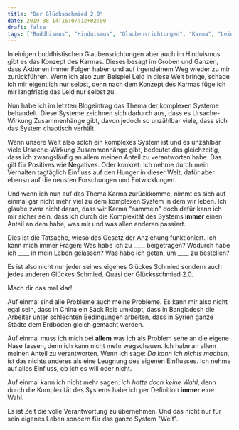 ```yaml
---
title: "Der Glücksschmied 2.0"
date: 2019-08-14T15:07:12+02:00
draft: false
tags: ["Buddhismus", "Hinduismus", "Glaubensrichtungen", "Karma", "Leid", "Komplexität", "Verantwortung", "Hunger", "Forschung", "Definition", "Gesetz der Anziehung", "Glücksschmied", "China", "Reissack", "Probleme", "Einfluss", "Wahl", "System"]
---
```


In einigen buddhistischen Glaubensrichtungen aber auch im Hinduismus gibt es das Konzept des Karmas. Dieses besagt im Groben und Ganzen, dass Aktionen immer Folgen haben und auf irgendeinem Weg wieder zu mir zurückführen. Wenn ich also zum Beispiel Leid in diese Welt bringe, schade ich mir eigentlich nur selbst, denn nach dem Konzept des Karmas füge ich mir langfristig das Leid nur selbst zu.

Nun habe ich im letzten Blogeintrag das Thema der komplexen Systeme behandelt. Diese Systeme zeichnen sich dadurch aus, dass es Ursache-Wirkung Zusammenhänge gibt, davon jedoch so unzählbar viele, dass sich das System chaotisch verhält.

Wenn unsere Welt also solch ein komplexes System ist und es unzählbar viele Ursache-Wirkung Zusammenhänge gibt, bedeutet das gleichzeitig, dass ich zwangsläufig an allem meinen Anteil zu verantworten habe. Das gilt für Positives wie Negatives. Oder konkret: Ich nehme durch mein Verhalten tagtäglich Einfluss auf den Hunger in dieser Welt, dafür aber ebenso auf die neusten Forschungen und Entwicklungen.

Und wenn ich nun auf das Thema Karma zurückkomme, nimmt es sich auf einmal gar nicht mehr viel zu dem komplexen System in dem wir leben. Ich glaube zwar nicht daran, dass wir Karma "sammeln" doch dafür kann ich mir sicher sein, dass ich durch die Komplexität des Systems **immer** einen Anteil an dem habe, was mir und was allen anderen passiert.

Dies ist die Tatsache, wieso das Gesetz der Anziehung funktioniert. Ich kann mich immer Fragen: Was habe ich zu ____ beigetragen? Wodurch habe ich ____ in mein Leben gelassen? Was habe ich getan, um ____ zu bestellen?

Es ist also nicht nur jeder seines eigenes Glückes Schmied sondern auch jedes anderen Glückes Schmied. Quasi der Glücksschmied 2.0.

Mach dir das mal klar!

Auf einmal sind alle Probleme auch meine Probleme. Es kann mir also nicht egal sein, dass in China ein Sack Reis umkippt, dass in Bangladesh die Arbeiter unter schlechten Bedingungen arbeiten, dass in Syrien ganze Städte dem Erdboden gleich gemacht werden. 

Auf einmal muss ich mich bei **allem** was ich als Problem sehe an die eigene Nase fassen, denn ich kann nicht mehr wegschauen. Ich habe an allem meinen Anteil zu verantworten. Wenn ich sage: _Da kann ich nichts machen_, ist das nichts anderes als eine Leugnung des eigenen Einflusses. Ich nehme auf alles Einfluss, ob ich es will oder nicht.

Auf einmal kann ich nicht mehr sagen: _ich hatte doch keine Wahl_, denn durch die Komplexität des Systems habe ich per Definition **immer** eine Wahl.

Es ist Zeit die volle Verantwortung zu übernehmen. Und das nicht nur für sein eigenes Leben sondern für das ganze System "Welt".